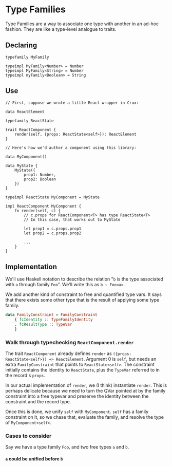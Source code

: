 # Type Families

Type Families are a way to associate one type with another in an ad-hoc fashion.  They are like a type-level analogue to traits.

## Declaring

```
typefamily MyFamily

typeimpl MyFamily<Number> = Number
typeimpl MyFamily<String> = Number
typeimpl myFamily<Boolean> = String
```

## Use

```
// First, suppose we wrote a little React wrapper in Crux:

data ReactElement

typefamily ReactState

trait ReactComponent {
    render(self, {props: ReactState<self>}): ReactElement
}

// Here's how we'd author a component using this library:

data MyComponent()

data MyState {
    MyState({
        prop1: Number,
        prop2: Boolean
    })
}

typeimpl ReactState MyComponent = MyState

impl ReactComponent MyComponent {
    fn render(self, c) {
        // c.props for ReactComponent<T> has type ReactState<T>
        // In this case, that works out to MyState

        let prop1 = c.props.prop1
        let prop2 = c.props.prop2

        ...
    }
}
```

## Implementation

We'll use Haskell notation to describe the relation "`b` is the type associated with `a` through family `Foo`".  We'll write this as `b ~ Foo<a>`.

We add another kind of constraint to free and quantified type vars.  It says that there exists some other type that is the result of applying some type family.

```haskell
data FamilyConstraint = FamilyConstraint
    { fcIdentity :: TypeFamilyIdentity
    , fcResultType :: TypeVar
    }
```

### Walk through typechecking `ReactComponent.render`

The trait `ReactComponent` already defines `render` as `({props: ReactState<self>}) => ReactElement`.  Argument 0 is `self`, but needs an extra `FamilyConstraint` that points to `ReactState<self>`.  The constraint initially contains the identity to `ReactState`, plus the `TypeVar` referred to in the record's `props`.

In our actual implementation of `render`, we (I think) instantiate `render`.  This is perhaps delicate because we need to turn the QVar pointed at by the family constraint into a free typevar and preserve the identity between the constraint and the record type.

Once this is done, we unify `self` with `MyComponent`.  `self` has a family constraint on it, so we chase that, evaluate the family, and resolve the type of `MyComponent<self>`.

### Cases to consider

Say we have a type family `Foo`, and two free types `a` and `b`.

#### `a` could be unified before `b`

